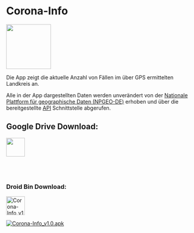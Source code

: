 # Corona-Info
<img src="http://dev-sworski.com/wp-content/uploads/2020/03/dna.png" height=120>

Die App zeigt die aktuelle Anzahl von Fällen im über GPS ermittelten Landkreis an.

Alle in der App dargestellten Daten werden unverändert von der <a href="https://npgeo-corona-npgeo-de.hub.arcgis.com/">Nationale Plattform für geographische Daten (NPGEO-DE)</a> erhoben und über die bereitgestellte <a href="https://npgeo-corona-npgeo-de.hub.arcgis.com/datasets/917fc37a709542548cc3be077a786c17_0/geoservice">API</a> Schnittstelle abgerufen.

## Google Drive Download:
<a href="https://drive.google.com/file/d/19Mip_AKfOhN3BAjnMCMwfTrDO9Y5dVlG/view?usp=sharing"><img src="http://dev-sworski.com/wp-content/uploads/2020/03/GDrive_Download.png" height=50></a>

<br><br>

### Droid Bin Download:

<a href="http://www.droidbin.com/p1e3vmoit59epahu1tvhsbivju3" target="_blank"><img src="https://encrypted-tbn0.gstatic.com/images?q=tbn%3AANd9GcQOEJ7mfz0qPGCvntQE694xp103EYVMXI5TuAULyMU7S728nQ5R" alt="Corona-Info_v1.0.apk" height="50" border="0" /></a>


<a href="http://www.droidbin.com/p1e3vmoit59epahu1tvhsbivju3" target="_blank"><img src="http://www.droidbin.com/p1e3vmoit59epahu1tvhsbivju3.png" alt="Corona-Info_v1.0.apk" border="0" /></a>

